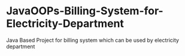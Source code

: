 # JavaOOPs-Billing-System-for-Electricity-Department
Java Based Project for billing system which can be used by electricity department

